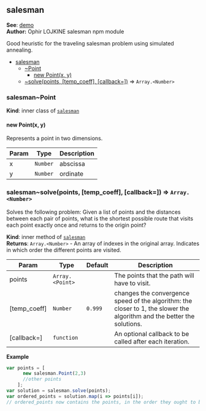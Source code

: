 <a name="module_salesman"></a>

## salesman
**See**: [demo](https://lovasoa.github.io/salesman.js/)  
**Author:** Ophir LOJKINE
salesman npm module

Good heuristic for the traveling salesman problem using simulated annealing.  

* [salesman](#module_salesman)
    * [~Point](#module_salesman..Point)
        * [new Point(x, y)](#new_module_salesman..Point_new)
    * [~solve(points, [temp_coeff], [callback=])](#module_salesman..solve) ⇒ <code>Array.&lt;Number&gt;</code>

<a name="module_salesman..Point"></a>

### salesman~Point
**Kind**: inner class of <code>[salesman](#module_salesman)</code>  
<a name="new_module_salesman..Point_new"></a>

#### new Point(x, y)
Represents a point in two dimensions.


| Param | Type | Description |
| --- | --- | --- |
| x | <code>Number</code> | abscissa |
| y | <code>Number</code> | ordinate |

<a name="module_salesman..solve"></a>

### salesman~solve(points, [temp_coeff], [callback=]) ⇒ <code>Array.&lt;Number&gt;</code>
Solves the following problem:
 Given a list of points and the distances between each pair of points,
 what is the shortest possible route that visits each point exactly
 once and returns to the origin point?

**Kind**: inner method of <code>[salesman](#module_salesman)</code>  
**Returns**: <code>Array.&lt;Number&gt;</code> - An array of indexes in the original array. Indicates in which order the different points are visited.  

| Param | Type | Default | Description |
| --- | --- | --- | --- |
| points | <code>Array.&lt;Point&gt;</code> |  | The points that the path will have to visit. |
| [temp_coeff] | <code>Number</code> | <code>0.999</code> | changes the convergence speed of the algorithm: the closer to 1, the slower the algorithm and the better the solutions. |
| [callback=] | <code>function</code> |  | An optional callback to be called after each iteration. |

**Example**  
```js
var points = [
      new salesman.Point(2,3)
      //other points
    ];
var solution = salesman.solve(points);
var ordered_points = solution.map(i => points[i]);
// ordered_points now contains the points, in the order they ought to be visited.
```
